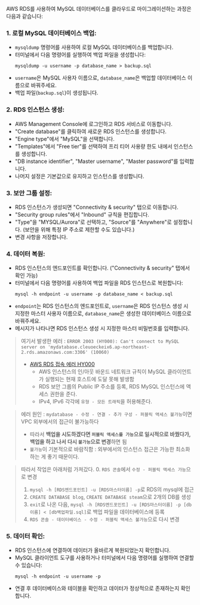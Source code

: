 AWS RDS를 사용하여 MySQL 데이터베이스를 클라우드로 마이그레이션하는 과정은 다음과 같습니다:

### 1. 로컬 MySQL 데이터베이스 백업:
   - `mysqldump` 명령어를 사용하여 로컬 MySQL 데이터베이스를 백업합니다.
   - 터미널에서 다음 명령어를 실행하여 백업 파일을 생성합니다:
     ```
     mysqldump -u username -p database_name > backup.sql
     ```
   - `username`은 MySQL 사용자 이름으로, `database_name`은 백업할 데이터베이스 이름으로 바꿔주세요.
   - 백업 파일(`backup.sql`)이 생성됩니다.

### 2. RDS 인스턴스 생성:
   - AWS Management Console에 로그인하고 RDS 서비스로 이동합니다.
   - "Create database"를 클릭하여 새로운 RDS 인스턴스를 생성합니다.
   - "Engine type"에서 "MySQL"을 선택합니다.
   - "Templates"에서 "Free tier"를 선택하여 프리 티어 사용량 한도 내에서 인스턴스를 생성합니다.
   - "DB instance identifier", "Master username", "Master password"를 입력합니다.
   - 나머지 설정은 기본값으로 유지하고 인스턴스를 생성합니다.

### 3. 보안 그룹 설정:
   - RDS 인스턴스가 생성되면 "Connectivity & security" 탭으로 이동합니다.
   - "Security group rules"에서 "Inbound" 규칙을 편집합니다.
   - "Type"을 "MYSQL/Aurora"로 선택하고, "Source"를 "Anywhere"로 설정합니다. (보안을 위해 특정 IP 주소로 제한할 수도 있습니다.)
   - 변경 사항을 저장합니다.

### 4. 데이터 복원:
   - RDS 인스턴스의 엔드포인트를 확인합니다. ("Connectivity & security" 탭에서 확인 가능)
   - 터미널에서 다음 명령어를 사용하여 백업 파일을 RDS 인스턴스로 복원합니다:
     ```
     mysql -h endpoint -u username -p database_name < backup.sql
     ```
   - `endpoint`는 RDS 인스턴스의 엔드포인트로, `username`은 RDS 인스턴스 생성 시 지정한 마스터 사용자 이름으로, `database_name`은 생성한 데이터베이스 이름으로 바꿔주세요.
   - 메시지가 나타나면 RDS 인스턴스 생성 시 지정한 마스터 비밀번호를 입력합니다.

> 여기서 발생한 에러 : `ERROR 2003 (HY000): Can't connect to MySQL server on 'mydatabase.cleuoeckeix6.ap-northeast-2.rds.amazonaws.com:3306' (10060)`
> - [AWS RDS 접속 에러 HY000](https://dream-and-develop.tistory.com/416)
> 	- AWS 인스턴스의 인/아웃 바운드 네트워크 규칙이 MySQL 클라이언트가 실행되는 현재 호스트에 도달 못해 발생함
> 	- RDS 보안 그룹의 Public IP 주소를 등록, RDS MySQL 인스턴스에 액세스 권한을 준다.
> 	- IPv4, IPv6 각각에 `유형 - 모든 트래픽`을 허용해준다.

> 에러 원인 : `mydatabase - 수정 - 연결 - 추가 구성 - 퍼블릭 액세스 불가능`이면 VPC 외부에서의 접근이 불가능하다
> 	- 따라서 **백업을 시도하겠다면 `퍼블릭 액세스를 가능`으로 일시적으로 바꿨다가, 백업을 하고 나서 다시 `불가능`으로 변경**하면 됨 
> 	- `불가능`이 기본적으로 바람직함 : 외부에서의 인스턴스 접근은 가능한 최소화하는 게 좋기 때문이다.

> 따라서 작업은 아래처럼 가져갔다.
> 0. `RDS 콘솔`에서 `수정 - 퍼블릭 액세스 가능`으로 변경
> 1. `mysql -h [RDS엔드포인트] -u [RDS마스터이름] -p`로 RDS의 mysql에 접근
> 2. `CREATE DATABASE blog`, `CREATE DATABASE steam`으로 2개의 DB를 생성
> 3. `exit`로 나온 다음, `mysql -h [RDS엔드포인트] -u [RDS마스터이름] -p [db이름] < [db백업파일.sql]`로 백업 파일을 데이터베이스에 등록
> 4. `RDS 콘솔 - 데이터베이스 - 수정 - 퍼블릭 액세스 불가능`으로 다시 변경
### 5. 데이터 확인:
   - RDS 인스턴스에 연결하여 데이터가 올바르게 복원되었는지 확인합니다.
   - MySQL 클라이언트 도구를 사용하거나 터미널에서 다음 명령어를 실행하여 연결할 수 있습니다:
     ```
     mysql -h endpoint -u username -p
     ```
   - 연결 후 데이터베이스와 테이블을 확인하고 데이터가 정상적으로 존재하는지 확인합니다.


